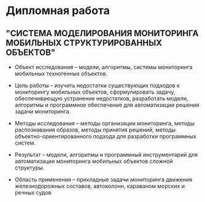 Дипломная работа
===========

"СИСТЕМА МОДЕЛИРОВАНИЯ МОНИТОРИНГА МОБИЛЬНЫХ СТРУКТУРИРОВАННЫХ ОБЪЕКТОВ"
--------------

- Объект исследования – модели, алгоритмы, системы мониторинга мобильных техногенных объектов. 

- Цель работы – изучить недостатки существующих подходов к мониторингу мобильных объектов, сформулировать задачу, обеспечивающую устранение недостатков, разработать модели, алгоритмы и программное обеспечение для автоматизации решения задачи мониторинга.

- Методы исследования – методы организации мониторинга, методы распознавания образов, методы принятия решений, методы объектно-ориентированного подхода  для  разработки программных систем.

- Результат – модели, алгоритмы и программный инструментарий для автоматизации мониторинга мобильных объектов сложной структуры.

- Область применения – прикладные задачи мониторинга движения железнодорожных составов, автоколонн, караваном морских и речных судов
